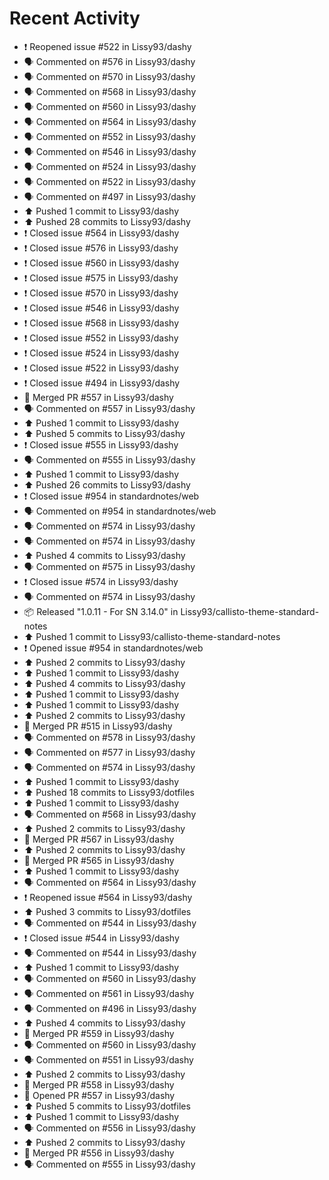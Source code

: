 # Recent Activity

* ❗️ Reopened issue #522 in Lissy93/dashy
* 🗣 Commented on #576 in Lissy93/dashy
* 🗣 Commented on #570 in Lissy93/dashy
* 🗣 Commented on #568 in Lissy93/dashy
* 🗣 Commented on #560 in Lissy93/dashy
* 🗣 Commented on #564 in Lissy93/dashy
* 🗣 Commented on #552 in Lissy93/dashy
* 🗣 Commented on #546 in Lissy93/dashy
* 🗣 Commented on #524 in Lissy93/dashy
* 🗣 Commented on #522 in Lissy93/dashy
* 🗣 Commented on #497 in Lissy93/dashy
* ⬆️ Pushed 1 commit to Lissy93/dashy
* ⬆️ Pushed 28 commits to Lissy93/dashy
* ❗️ Closed issue #564 in Lissy93/dashy
* ❗️ Closed issue #576 in Lissy93/dashy
* ❗️ Closed issue #560 in Lissy93/dashy
* ❗️ Closed issue #575 in Lissy93/dashy
* ❗️ Closed issue #570 in Lissy93/dashy
* ❗️ Closed issue #546 in Lissy93/dashy
* ❗️ Closed issue #568 in Lissy93/dashy
* ❗️ Closed issue #552 in Lissy93/dashy
* ❗️ Closed issue #524 in Lissy93/dashy
* ❗️ Closed issue #522 in Lissy93/dashy
* ❗️ Closed issue #494 in Lissy93/dashy
* 🎉 Merged PR #557 in Lissy93/dashy
* 🗣 Commented on #557 in Lissy93/dashy
* ⬆️ Pushed 1 commit to Lissy93/dashy
* ⬆️ Pushed 5 commits to Lissy93/dashy
* ❗️ Closed issue #555 in Lissy93/dashy
* 🗣 Commented on #555 in Lissy93/dashy
* ⬆️ Pushed 1 commit to Lissy93/dashy
* ⬆️ Pushed 26 commits to Lissy93/dashy
* ❗️ Closed issue #954 in standardnotes/web
* 🗣 Commented on #954 in standardnotes/web
* 🗣 Commented on #574 in Lissy93/dashy
* 🗣 Commented on #574 in Lissy93/dashy
* ⬆️ Pushed 4 commits to Lissy93/dashy
* 🗣 Commented on #575 in Lissy93/dashy
* ❗️ Closed issue #574 in Lissy93/dashy
* 🗣 Commented on #574 in Lissy93/dashy
* 📦 Released "1.0.11 - For SN 3.14.0" in Lissy93/callisto-theme-standard-notes
* ⬆️ Pushed 1 commit to Lissy93/callisto-theme-standard-notes
* ❗️ Opened issue #954 in standardnotes/web
* ⬆️ Pushed 2 commits to Lissy93/dashy
* ⬆️ Pushed 1 commit to Lissy93/dashy
* ⬆️ Pushed 4 commits to Lissy93/dashy
* ⬆️ Pushed 1 commit to Lissy93/dashy
* ⬆️ Pushed 1 commit to Lissy93/dashy
* ⬆️ Pushed 2 commits to Lissy93/dashy
* 🎉 Merged PR #515 in Lissy93/dashy
* 🗣 Commented on #578 in Lissy93/dashy
* 🗣 Commented on #577 in Lissy93/dashy
* 🗣 Commented on #574 in Lissy93/dashy
* ⬆️ Pushed 1 commit to Lissy93/dashy
* ⬆️ Pushed 18 commits to Lissy93/dotfiles
* ⬆️ Pushed 1 commit to Lissy93/dashy
* 🗣 Commented on #568 in Lissy93/dashy
* ⬆️ Pushed 2 commits to Lissy93/dashy
* 🎉 Merged PR #567 in Lissy93/dashy
* ⬆️ Pushed 2 commits to Lissy93/dashy
* 🎉 Merged PR #565 in Lissy93/dashy
* ⬆️ Pushed 1 commit to Lissy93/dashy
* 🗣 Commented on #564 in Lissy93/dashy
* ❗️ Reopened issue #564 in Lissy93/dashy
* ⬆️ Pushed 3 commits to Lissy93/dotfiles
* 🗣 Commented on #544 in Lissy93/dashy
* ❗️ Closed issue #544 in Lissy93/dashy
* 🗣 Commented on #544 in Lissy93/dashy
* ⬆️ Pushed 1 commit to Lissy93/dashy
* 🗣 Commented on #560 in Lissy93/dashy
* 🗣 Commented on #561 in Lissy93/dashy
* 🗣 Commented on #496 in Lissy93/dashy
* ⬆️ Pushed 4 commits to Lissy93/dashy
* 🎉 Merged PR #559 in Lissy93/dashy
* 🗣 Commented on #560 in Lissy93/dashy
* 🗣 Commented on #551 in Lissy93/dashy
* ⬆️ Pushed 2 commits to Lissy93/dashy
* 🎉 Merged PR #558 in Lissy93/dashy
* 💪 Opened PR #557 in Lissy93/dashy
* ⬆️ Pushed 5 commits to Lissy93/dotfiles
* ⬆️ Pushed 1 commit to Lissy93/dashy
* 🗣 Commented on #556 in Lissy93/dashy
* ⬆️ Pushed 2 commits to Lissy93/dashy
* 🎉 Merged PR #556 in Lissy93/dashy
* 🗣 Commented on #555 in Lissy93/dashy
